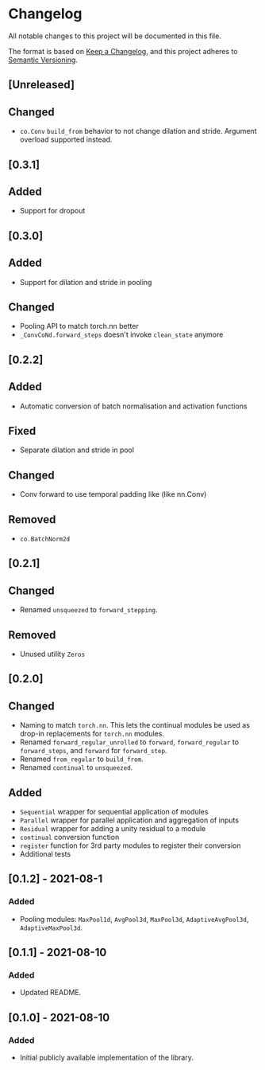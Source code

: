 # Changelog
All notable changes to this project will be documented in this file.

The format is based on [Keep a Changelog](https://keepachangelog.com/en/1.0.0/),
and this project adheres to [Semantic Versioning](https://semver.org/spec/v2.0.0.html).

## [Unreleased]
## Changed
- `co.Conv` `build_from` behavior to not change dilation and stride. Argument overload supported instead. 


## [0.3.1]
## Added
- Support for dropout


## [0.3.0]
## Added
- Support for dilation and stride in pooling

## Changed
- Pooling API to match torch.nn better
- `_ConvCoNd.forward_steps` doesn't invoke `clean_state` anymore


## [0.2.2]
## Added
- Automatic conversion of batch normalisation and activation functions

## Fixed
- Separate dilation and stride in pool

## Changed
- Conv forward to use temporal padding like (like nn.Conv)

## Removed
- `co.BatchNorm2d`

## [0.2.1]
## Changed
- Renamed `unsqueezed` to `forward_stepping`.

## Removed 
- Unused utility `Zeros`


## [0.2.0]
## Changed
- Naming to match `torch.nn`. This lets the continual modules be used as drop-in replacements for `torch.nn` modules.
- Renamed `forward_regular_unrolled` to `forward`, `forward_regular` to `forward_steps`, and `forward` for `forward_step`.
- Renamed `from_regular` to `build_from`.
- Renamed `continual` to `unsqueezed`.

## Added
- `Sequential` wrapper for sequential application of modules
- `Parallel` wrapper for parallel application and aggregation of inputs
- `Residual` wrapper for adding a unity residual to a module
- `continual` conversion function
- `register` function for 3rd party modules to register their conversion
- Additional tests

## [0.1.2] - 2021-08-1
### Added
- Pooling modules: `MaxPool1d`, `AvgPool3d`, `MaxPool3d`, `AdaptiveAvgPool3d`, `AdaptiveMaxPool3d`.


## [0.1.1] - 2021-08-10
### Added
- Updated README.


## [0.1.0] - 2021-08-10
### Added
- Initial publicly available implementation of the library.
